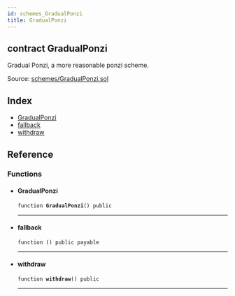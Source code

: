 ```yaml
---
id: schemes_GradualPonzi
title: GradualPonzi
---
```


<div class="contract-doc"><div class="contract"><h2 class="contract-header"><span class="contract-kind">contract</span> GradualPonzi</h2><p class="description">Gradual Ponzi, a more reasonable ponzi scheme.</p><div class="source">Source: <a href="https://github.com/FriendlyUser/solidity-smart-contracts//blob/v0.1.0/contracts/schemes/GradualPonzi.sol" target="_blank">schemes/GradualPonzi.sol</a></div></div><div class="index"><h2>Index</h2><ul><li><a href="schemes_GradualPonzi.html#GradualPonzi">GradualPonzi</a></li><li><a href="schemes_GradualPonzi.html#">fallback</a></li><li><a href="schemes_GradualPonzi.html#withdraw">withdraw</a></li></ul></div><div class="reference"><h2>Reference</h2><div class="functions"><h3>Functions</h3><ul><li><div class="item function"><span id="GradualPonzi" class="anchor-marker"></span><h4 class="name">GradualPonzi</h4><div class="body"><code class="signature">function <strong>GradualPonzi</strong><span>() </span><span>public </span></code><hr/></div></div></li><li><div class="item function"><span id="fallback" class="anchor-marker"></span><h4 class="name">fallback</h4><div class="body"><code class="signature">function <strong></strong><span>() </span><span>public </span><span>payable </span></code><hr/></div></div></li><li><div class="item function"><span id="withdraw" class="anchor-marker"></span><h4 class="name">withdraw</h4><div class="body"><code class="signature">function <strong>withdraw</strong><span>() </span><span>public </span></code><hr/></div></div></li></ul></div></div></div>
